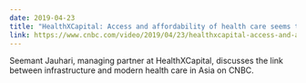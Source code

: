 ```yaml
---
date: 2019-04-23
title: "HealthXCapital: Access and affordability of health care seems to be the problem"
link: https://www.cnbc.com/video/2019/04/23/healthxcapital-access-and-affordability-of-health-care-seems-to-be-the-problem.html
---
```

Seemant Jauhari, managing partner at HealthXCapital, discusses the link between infrastructure and modern health care in Asia on CNBC. 